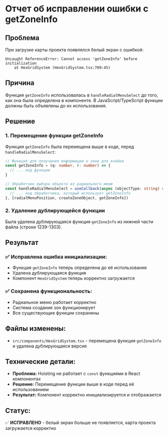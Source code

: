 # Отчет об исправлении ошибки с getZoneInfo

## Проблема
При загрузке карты проекта появлялся белый экран с ошибкой:
```
Uncaught ReferenceError: Cannot access 'getZoneInfo' before initialization
    at HexGridSystem (HexGridSystem.tsx:709:45)
```

## Причина
Функция `getZoneInfo` использовалась в `handleRadialMenuSelect` до того, как она была определена в компоненте. В JavaScript/TypeScript функции должны быть объявлены до их использования.

## Решение

### 1. **Перемещение функции getZoneInfo**
Функция `getZoneInfo` была перемещена выше в коде, перед `handleRadialMenuSelect`:

```typescript
// Функция для получения информации о зоне для ячейки
const getZoneInfo = (q: number, r: number) => {
  // ... код функции
}

// Обработчик выбора объекта из радиального меню
const handleRadialMenuSelect = useCallback(async (objectType: string) => {
  // ... код обработчика, который использует getZoneInfo
}, [radialMenuPosition, createZoneObject, getZoneInfo])
```

### 2. **Удаление дублирующейся функции**
Была удалена дублирующаяся функция `getZoneInfo` из нижней части файла (строки 1239-1303).

## Результат

### ✅ **Исправлена ошибка инициализации:**
- Функция `getZoneInfo` теперь определена до её использования
- Удалена дублирующаяся функция
- Компонент `HexGridSystem` теперь корректно загружается

### ✅ **Сохранена функциональность:**
- Радиальное меню работает корректно
- Система создания зон функционирует
- Все существующие функции сохранены

## Файлы изменены:
- `src/components/HexGridSystem.tsx` - перемещена функция `getZoneInfo` и удалена дублирующаяся версия

## Технические детали:
- **Проблема:** Hoisting не работает с `const` функциями в React компонентах
- **Решение:** Перемещение функции выше в коде перед её использованием
- **Результат:** Компонент корректно инициализируется и отображается

## Статус:
✅ **ИСПРАВЛЕНО** - белый экран больше не появляется, карта проекта загружается корректно 